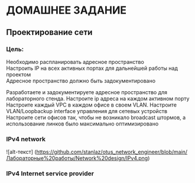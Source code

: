 # ДОМАШНЕЕ ЗАДАНИЕ
## Проектирование сети

### Цель:
Необходимо распланировать адресное пространство  
Настроить IP на всех активных портах для дальнейшей работы над проектом  
Адресное пространство должно быть задокументировано  

Разработаете и задокументируете адресное пространство для лабораторного стенда.
Настроите ip адреса на каждом активном порту
Настроите каждый VPC в каждом офисе в своем VLAN.
Настроите VLAN/Loopbackup interface управления для сетевых устройств
Настроите сети офисов так, чтобы не возникало broadcast штормов, а использование линков было максимально оптимизировано

### IPv4 network  
![alt-текст] (https://github.com/stanlaz/otus_network_engineer/blob/main/Лабораторные%20работы/Network%20design/IPv4.png)  
### IPv4 Internet service provider
 
